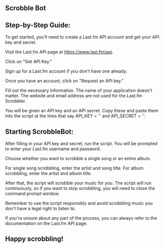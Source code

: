 
## Scrobble Bot

## Step-by-Step Guide:

  To get started, you'll need to create a Last.fm API account and get your API key and secret.
  
  Visit the Last.fm API page at https://www.last.fm/api.

  Click on "Get API Key."
  
  Sign up for a Last.fm account if you don't have one already.
  
  Once you have an account, click on "Request an API key."
  
  Fill out the necessary information. The name of your application doesn't matter. The website and email address are not used for the Last.fm Scrobbler.
  
  You will be given an API key and an API secret. Copy these and paste them into the script at the lines that say API_KEY = '' and API_SECRET = ''.

## Starting ScrobbleBot:

 After filling in your API key and secret, run the script. You will be prompted to enter your Last.fm username and password.

 Choose whether you want to scrobble a single song or an entire album.

 For single song scrobbling, enter the artist and song title. For album scrobbling, enter the artist and album title.
 
 After that, the script will scrobble your music for you. The script will run continuously, so if you want to stop scrobbling, you will need to close the command prompt window.
 
 Remember to use the script responsibly and avoid scrobbling music you don't have a legal right to listen to.

 If you're unsure about any part of the process, you can always refer to the documentation on the Last.fm API page.

## Happy scrobbling!
